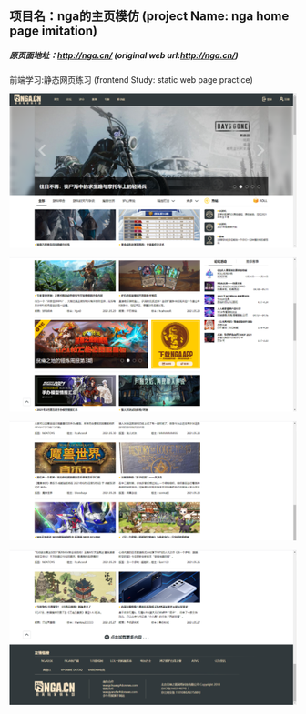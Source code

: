 ## 项目名：nga的主页模仿 (project Name: nga home page imitation)  

##### 原页面地址：http://nga.cn/ (original web url:http://nga.cn/)

前端学习:静态网页练习
(frontend Study: static web page practice)

![avatar](/images/final/f1.png)

![avatar](/images/final/f2.png)

![avatar](/images/final/f3_1.png)

![avatar](/images/final/f4.png)